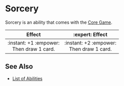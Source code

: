 # Sorcery

Sorcery is an ability that comes with the [Core Game](../content.md).

| Effect | :expert: Effect |
| :---: | :---: |
| :instant: +1 :empower:<br>Then draw 1 card. | :instant: +2 :empower:<br>Then draw 1 card. |


## See Also

- [List of Abilities](../abilities.md)
